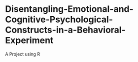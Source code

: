 # Disentangling-Emotional-and-Cognitive-Psychological-Constructs-in-a-Behavioral-Experiment
A Project using R
